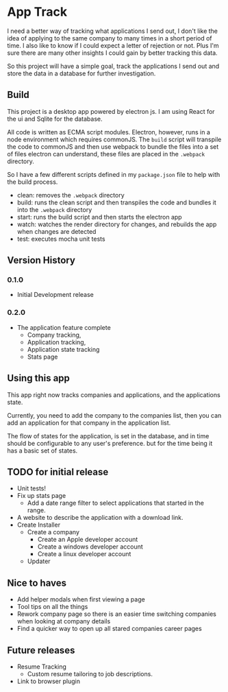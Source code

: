 # App Track

I need a better way of tracking what applications I send out, I don't like the idea of applying to the same company
to many times in a short period of time. I also like to know if I could expect a letter of rejection or not. Plus
I'm sure there are many other insights I could gain by better tracking this data.

So this project will have a simple goal, track the applications I send out and store the data in a database for further
investigation.

## Build

This project is a desktop app powered by electron js. I am using React for the ui and Sqlite for the database.

All code is written as ECMA script modules. Electron, however, runs in a node environment which requires commonJS.
The `build` script will transpile the code to commonJS and then use webpack to bundle the files into a set of files
electron can understand, these files are placed in the `.webpack` directory.

So I have a few different scripts defined in my `package.json` file to help with the build process.
 - clean: removes the `.webpack` directory
 - build: runs the clean script and then transpiles the code and bundles it into the `.webpack` directory
 - start: runs the build script and then starts the electron app
 - watch: watches the render directory for changes, and rebuilds the app when changes are detected
 - test: executes mocha unit tests

## Version History

### 0.1.0
 - Initial Development release

### 0.2.0
 - The application feature complete
   - Company tracking,
   - Application tracking,
   - Application state tracking
   - Stats page

## Using this app

This app right now tracks companies and applications, and the applications state.

Currently, you need to add the company to the companies list, then you can add an application for that company in the
application list.

The flow of states for the application, is set in the database, and in time should be configurable to any user's preference.
but for the time being it has a basic set of states.

## TODO for initial release
 - Unit tests!
 - Fix up stats page
   - Add a date range filter to select applications that started in the range.
 - A website to describe the application with a download link.
 - Create Installer
   - Create a company
     - Create an Apple developer account
     - Create a windows developer account
     - Create a linux developer account
   - Updater

## Nice to haves
 - Add helper modals when first viewing a page
 - Tool tips on all the things
 - Rework company page so there is an easier time switching companies when looking at company details
 - Find a quicker way to open up all stared companies career pages

## Future releases
 - Resume Tracking
   - Custom resume tailoring to job descriptions.
 - Link to browser plugin
